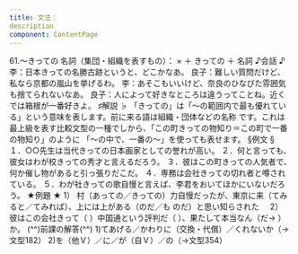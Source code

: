 ```yaml
---
title: 文法：
description
component: ContentPage
---
```



61.～きっての
名詞（集団・組織を表すもの）： × ＋ きっての ＋ 名詞
♪会話 ♪
李：日本きっての名勝古跡というと、どこかなあ。 良子：難しい質問だけど、私なら京都の嵐山を挙げるわ。
李：あそこもいいけど、奈良のひなびた雰囲気も捨てられないなあ。
良子：人によって好きなところは違うってことね。近くでは箱根が一番好きよ。
♯解説 ♭
「きっての」は「～の範囲内で最も優れている」という意味を表します。前に来る語は組織・団体などの名称 です。これは最上級を表す比較文型の一種でしから、「この町きっての物知り＝この町で一番の物知り」のように 「～の中で、一番の～」を使っても表せます。
§例文 §
１．○○先生は当代きっての日本画家としての誉れが高い。
２．何と言っても、彼女はわが校きっての秀才と言えるだろう。
３．彼はこの町きっての人気者で、何か催し物があると引っ張りだこだ。
４．専務は会社きっての切れ者と噂されている。
５．わが社きっての歌自慢と言えば、李君をおいてほかにいないだろう。
★例題 ★
1） 村（あっての／きっての）力自慢だったが、東京に来（てみると／てみれば）、上には上がある（のだ／も
のだ）と思い知らされた    
2） 彼はこの会社きって（ ）中国通という評判だ（ ）、果たして本当なん（だ→ ）か。
(^^)前課の解答(^^)
1)てあげる／かわりに（交換・代償）／くれないか（→文型182）
2)を（他Ｖ）／に／が（自Ｖ）／の（→文型354）
